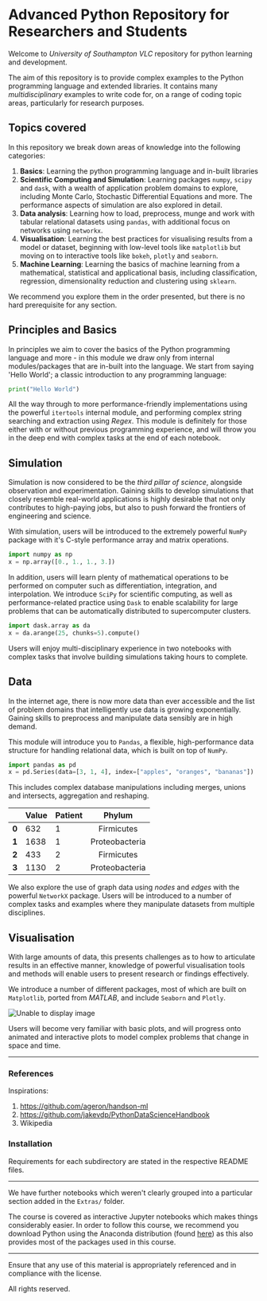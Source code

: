 # Advanced Python Repository for Researchers and Students

Welcome to *University of Southampton VLC* repository 
for python learning and development.

The aim of this repository is to provide complex examples 
to the Python programming language and extended libraries.
 It contains many *multidisciplinary* examples to write 
 code for, on a range of coding topic areas, particularly 
 for research purposes.
 
## Topics covered

In this repository we break down areas of 
knowledge into the following categories:
1. **Basics**: Learning the python programming language and
 in-built libraries
2. **Scientific Computing and Simulation**: Learning packages `numpy`, `scipy` and `dask`, 
with a wealth of application problem domains to explore, 
including Monte Carlo, Stochastic Differential Equations and more. The performance
aspects of simulation are also explored in detail. 
3. **Data analysis**: Learning how to load, preprocess, munge and work with
tabular relational datasets using `pandas`, with additional focus on networks
using `networkx`.
4. **Visualisation**: Learning the best practices for visualising results
from a model or dataset, beginning with low-level tools like `matplotlib` but moving
on to interactive tools like `bokeh`, `plotly` and `seaborn`.
5. **Machine Learning**: Learning the basics of machine learning from a
mathematical, statistical and applicational basis, including classification, regression,
dimensionality reduction and clustering using `sklearn`.

We recommend you explore them in the order presented, but there is no hard
prerequisite for any section.

## Principles and Basics

In principles we aim to cover the basics of the Python programming language and more - in this module we draw only from internal modules/packages that are in-built into the language. We start from saying 'Hello World'; a classic introduction to any programming language:

```python
print("Hello World")
```

All the way through to more performance-friendly implementations using the powerful `itertools` internal module, and performing complex string searching and extraction using *Regex*. This module is definitely for those either with or without previous programming experience, and will throw you in the deep end with complex tasks at the end of each notebook. 

## Simulation

Simulation is now considered to be the *third pillar of science*, alongside observation and experimentation. Gaining skills to develop simulations that closely resemble real-world applications is highly desirable that not only contributes to high-paying jobs, but also to push forward the frontiers of engineering and science. 

With simulation, users will be introduced to the extremely powerful `NumPy` package with it's C-style performance array and matrix operations. 

```python
import numpy as np
x = np.array([0., 1., 1., 3.])
```

In addition, users will learn plenty of mathematical operations to be performed on computer such as differentiation, integration, and interpolation. We introduce `SciPy` for scientific computing, as well as performance-related practice using `Dask` to enable scalability for large problems that can be automatically distributed to supercomputer clusters. 

```python
import dask.array as da
x = da.arange(25, chunks=5).compute()
```

Users will enjoy multi-disciplinary experience in two notebooks with complex tasks that involve building simulations taking hours to complete. 

## Data

In the internet age, there is now more data than ever accessible and the list of problem domains that intelligently use data is growing exponentially. Gaining skills to preprocess and manipulate data sensibly are in high demand. 

This module will introduce you to `Pandas`, a flexible, high-performance data structure for handling relational data, which is built on top of `NumPy`. 

```python
import pandas as pd
x = pd.Series(data=[3, 1, 4], index=["apples", "oranges", "bananas"])
```

This includes complex database manipulations including merges, unions and intersects, aggregation and reshaping. 

| | Value | Patient | Phylum |
 | --- | ------- | ----- |:------------------:|
| **0** | 632 | 1 | Firmicutes |
| **1** | 1638 | 1 | Proteobacteria |
| **2** | 433 | 2 | Firmicutes |
| **3** | 1130 | 2 | Proteobacteria |

We also explore the use of graph data using *nodes* and *edges* with the powerful `NetworkX` package. Users will be introduced to a number of complex tasks and examples where they manipulate datasets from multiple disciplines.

## Visualisation

With large amounts of data, this presents challenges as to how to articulate results in an effective manner, knowledge of powerful visualisation tools and methods will enable users to present research or findings effectively.

We introduce a number of different packages, most of which are built on `Matplotlib`, ported from *MATLAB*, and include `Seaborn` and `Plotly`. 

![Unable to display image](https://github.com/gregparkes/PythonCourse/tree/master/04-Visualization/sample_img.png)

Users will become very familiar with basic plots, and will progress onto animated and interactive plots to model complex problems that change in space and time. 

***

### References

Inspirations: 
1. https://github.com/ageron/handson-ml
2. https://github.com/jakevdp/PythonDataScienceHandbook
3. Wikipedia

### Installation

Requirements for each subdirectory are stated in the respective README files.

***

We have further notebooks which weren't clearly grouped into a particular section
added in the `Extras/` folder.

The course is covered as interactive Jupyter notebooks which 
makes things considerably easier. In order to follow this 
course, we recommend you download Python using the
 Anaconda distribution
  (found [here](https://www.anaconda.com/download/)) as 
  this also provides most of the packages used 
  in this course.

***

Ensure that any use of this material is appropriately 
referenced and in compliance with the license.

All rights reserved.